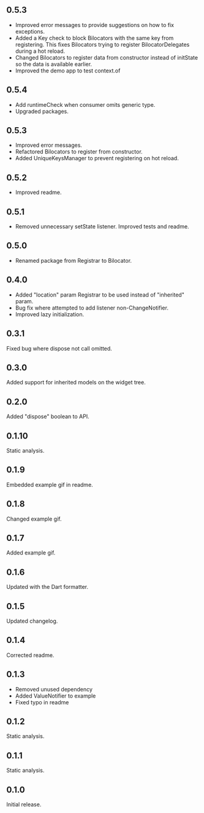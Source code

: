 ## 0.5.3
- Improved error messages to provide suggestions on how to fix exceptions.
- Added a Key check to block Bilocators with the same key from registering. This fixes Bilocators 
trying to register BilocatorDelegates during a hot reload.
- Changed Bilocators to register data from constructor instead of initState so the data is 
available earlier.
- Improved the demo app to test context.of

## 0.5.4
- Add runtimeCheck when consumer omits generic type.
- Upgraded packages.

## 0.5.3
- Improved error messages.
- Refactored Bilocators to register from constructor.
- Added UniqueKeysManager to prevent registering on hot reload.

## 0.5.2
- Improved readme.

## 0.5.1
- Removed unnecessary setState listener. Improved tests and readme.

## 0.5.0
- Renamed package from Registrar to Bilocator.

## 0.4.0 
- Added "location" param Registrar to be used instead of "inherited" param.
- Bug fix where attempted to add listener non-ChangeNotifier.
- Improved lazy initialization.

## 0.3.1
Fixed bug where dispose not call omitted.

## 0.3.0
Added support for inherited models on the widget tree.

## 0.2.0
Added "dispose" boolean to API.

## 0.1.10
Static analysis.

## 0.1.9
Embedded example gif in readme.

## 0.1.8
Changed example gif.

## 0.1.7
Added example gif.

## 0.1.6
Updated with the Dart formatter.

## 0.1.5
Updated changelog.

## 0.1.4
Corrected readme.

## 0.1.3
- Removed unused dependency
- Added ValueNotifier to example
- Fixed typo in readme

## 0.1.2
Static analysis.

## 0.1.1
Static analysis.

## 0.1.0
Initial release.
